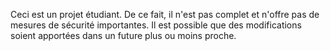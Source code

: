 Ceci est un projet étudiant. De ce fait, il n'est pas complet et n'offre pas de mesures de sécurité importantes.
Il est possible que des modifications soient apportées dans un future plus ou moins proche.
